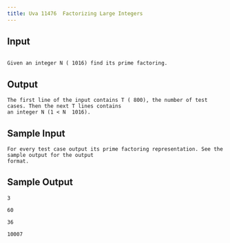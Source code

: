 ```yaml
---
title: Uva 11476  Factorizing Large Integers
---
```



## Input

```text

Given an integer N ( 1016) find its prime factoring.
```

## Output

```text
The first line of the input contains T ( 800), the number of test cases. Then the next T lines contains
an integer N (1 < N  1016).

```

## Sample Input

```text
For every test case output its prime factoring representation. See the sample output for the output
format.

```

## Sample Output

```text
3

60

36

10007

```
